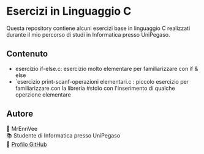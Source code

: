 # Esercizi in Linguaggio C

Questa repository contiene alcuni esercizi base in linguaggio C realizzati durante il mio percorso di studi in Informatica presso UniPegaso.

## Contenuto

-  esercizio if-else.c: esercizio molto elementare per familiarizzare con if & else
- `esercizio print-scanf-operazioni elementari.c : piccolo esercizio per familiarizzare con la libreria #stdio con l'inserimento di qualche operzione elementare

## Autore

👤 MrEnnVee  
📚 Studente di Informatica presso UniPegaso  
🔗 [Profilo GitHub](https://github.com/MrEnnVee)
